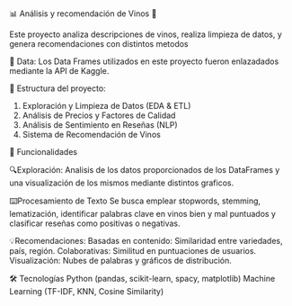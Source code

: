 📊 Análisis y recomendación de Vinos 🍷

Este proyecto analiza descripciones de vinos, realiza limpieza de datos, y genera recomendaciones con distintos metodos

💾 Data:
Los Data Frames utilizados en este proyecto fueron enlazadados mediante la API de Kaggle.

👾 Estructura del proyecto:
1. Exploración y Limpieza de Datos (EDA & ETL)
2. Análisis de Precios y Factores de Calidad
3. Análisis de Sentimiento en Reseñas (NLP)
4. Sistema de Recomendación de Vinos

📌 Funcionalidades

🔍Exploración:
Analisis de los datos proporcionados de los DataFrames y una visualización de los mismos mediante distintos graficos.

⌨️Procesamiento de Texto
Se busca emplear stopwords, stemming, lematización, identificar palabras clave en vinos bien y mal puntuados y clasificar reseñas como positivas o negativas.

💡Recomendaciones:
Basadas en contenido: Similaridad entre variedades, país, región.
Colaborativas: Similitud en puntuaciones de usuarios.
Visualización: Nubes de palabras y gráficos de distribución.

🛠 Tecnologías
Python (pandas, scikit-learn, spacy, matplotlib)
Machine Learning (TF-IDF, KNN, Cosine Similarity)
